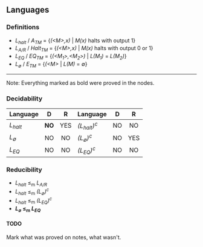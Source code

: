 ## Languages

### Definitions
* *L<sub>halt</sub>* / *A<sub>TM</sub>* = {*(\<M\>,x)* | *M(x)* halts with output 1}
* *L<sub>A/R</sub>* / *Halt<sub>TM</sub>* = {*(\<M\>,x)* | *M(x)* halts with output 0 or 1}
* *L<sub>EQ</sub>* / *EQ<sub>TM</sub>* = {*(\<M<sub>1</sub>\>,\<M<sub>2</sub>\>)* | *L(M<sub>1</sub>)* = *L(M<sub>2</sub>)*}
* *L<sub>∅</sub>* / *E<sub>TM</sub>* = {*(\<M\>* | *L(M)* = ∅}

---------------------------------------

Note: Everything marked as bold were proved in the nodes.

### Decidability
| Language               | D       | R    | Language                         | D    | R    |
| -----------------------|:-------:|:----:|----------------------------------|:----:|:----:|
| *L<sub>halt</sub>*     | **NO**  | YES  | *(L<sub>halt</sub>)<sup>c</sup>* | NO   | NO   |
| *L<sub>∅</sub>*        | NO      | NO   | *(L<sub>∅</sub>)<sup>c</sup>*    | NO   | YES  |
| *L<sub>EQ</sub>*       | NO      | NO   | *(L<sub>EQ</sub>)<sup>c</sup>*   | NO   | NO   |

### Reducibility
* *L<sub>halt</sub>* ≤<sub>m</sub> *L<sub>A/R</sub>*
* *L<sub>halt</sub>* ≤<sub>m</sub> *(L<sub>∅</sub>)<sup>c</sup>*
* *L<sub>halt</sub>* ≤<sub>m</sub> *(L<sub>EQ</sub>)<sup>c</sup>*
* ***L<sub>∅</sub>* ≤<sub>m</sub> *L<sub>EQ</sub>***

#### TODO
Mark what was proved on notes, what wasn't.
